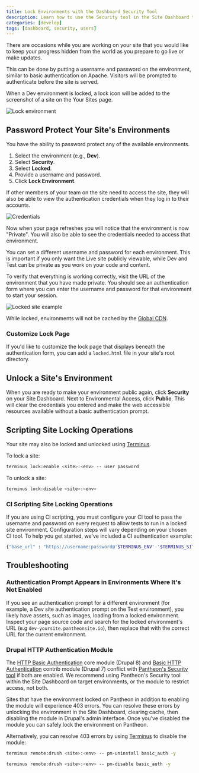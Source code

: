 ```yaml
---
title: Lock Environments with the Dashboard Security Tool
description: Learn how to use the Security tool in the Site Dashboard to keep your work hidden from the public for Drupal or WordPress site development.
categories: [develop]
tags: [dashboard, security, users]
---
```


There are occasions while you are working on your site that you would like to keep your progress hidden from the world as you prepare to go live or make updates.

This can be done by putting a username and password on the environment, similar to basic authentication on Apache. Visitors will be prompted to authenticate before the site is served.

<Alert title="Note" type="info">

When a Dev environment is locked, a lock icon will be added to the screenshot of a site on the Your Sites page.

</Alert>

![Lock environment](../images/dashboard/lock-environment.png)

## Password Protect Your Site's Environments

You have the ability to password protect any of the available environments.

1. Select the environment (e.g., <span class="glyphicon glyphicon-wrench"></span> **Dev**).
2. Select <span class="glyphicon glyphicon-keys"></span> **Security**.
3. Select **Locked**.
4. Provide a username and password.
5. Click **Lock Environment**.

If other members of your team on the site need to access the site, they will also be able to view the authentication credentials when they log in to their accounts.

![Credentials](../images/dashboard/environment-access.png)

Now when your page refreshes you will notice that the environment is now "Private". You will also be able to see the credentials needed to access that environment.

You can set a different username and password for each environment. This is important if you only want the Live site publicly viewable, while Dev and Test can be private as you work on your code and content.

To verify that everything is working correctly, visit the URL of the environment that you have made private. You should see an authentication form where you can enter the username and password for that environment to start your session.

![Locked site example](../images/auth-required.png)

<Alert title="Note" type="info">

While locked, environments will not be cached by the [Global CDN](/global-cdn).

</Alert>

### Customize Lock Page
If you'd like to customize the lock page that displays beneath the authentication form, you can add a `locked.html` file in your site's root directory.

## Unlock a Site's Environment
When you are ready to make your environment public again, click **Security** on your Site Dashboard. Next to Environmental Access, click **Public**.
This will clear the credentials you entered and make the web accessible resources available without a basic authentication prompt.

## Scripting Site Locking Operations
Your site may also be locked and unlocked using [Terminus](/terminus).

To lock a site:

```bash
terminus lock:enable <site>:<env> -- user password
```

To unlock a site:

```bash
terminus lock:disable <site>:<env>
```

### CI Scripting Site Locking Operations

If you are using CI scripting, you must configure your CI tool to pass the username and password on every request to allow tests to run in a locked site environment. Configuration steps will vary depending on your chosen CI tool. To help you get started, we've included a CI authentication example:

```bash
{"base_url" : "https://username:password@'$TERMINUS_ENV'-'$TERMINUS_SITE'.pantheonsite.io/"}
```

## Troubleshooting

### Authentication Prompt Appears in Environments Where It's Not Enabled

If you see an authentication prompt for a different environment (for example, a Dev site authentication prompt on the Test environment), you likely have assets, such as images, loading from a locked environment. Inspect your page source code and search for the locked environment's URL (e.g `dev-yoursite.pantheonsite.io`), then replace that with the correct URL for the current environment.

### Drupal HTTP Authentication Module

The [HTTP Basic Authentication](https://www.drupal.org/docs/8/core/modules/basic_auth) core module (Drupal 8) and [Basic HTTP Authentication](https://www.drupal.org/project/basic_auth) contrib module (Drupal 7) conflict with [Pantheon's Security tool](/security/#password-protect-your-site%27s-environments) if both are enabled. We recommend using Pantheon's Security tool within the Site Dashboard on target environments, or the module to restrict access, not both.

Sites that have the environment locked on Pantheon in addition to enabling the module will experience 403 errors. You can resolve these errors by unlocking the environment in the Site Dashboard, clearing cache, then disabling the module in Drupal's admin interface. Once you've disabled the module you can safely lock the environment on Pantheon.

Alternatively, you can resolve 403 errors by using [Terminus](/terminus) to disable the module:

<TabList>

<Tab title="Drupal 8" id="d8" active={true}>

```bash
terminus remote:drush <site>:<env> -- pm-uninstall basic_auth -y
```

</Tab>

<Tab title="Drupal 7" id="d7">

```bash
terminus remote:drush <site>:<env> -- pm-disable basic_auth -y
```

</Tab>

</TabList>
